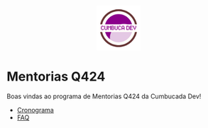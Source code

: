 <div align="center">
  <picture>
    <source
      media="(prefers-color-scheme: dark)"
      srcset="https://github.com/cumbucadev/design/raw/main/images/logo-dark-transparent.png"
    >
    <img
      alt="Logo do Cumbuca Dev"
      src="https://github.com/cumbucadev/design/raw/main/images/logo-light-transparent.png"
      width="20%"
    >
  </picture>
</div>

# Mentorias Q424

Boas vindas ao programa de Mentorias Q424 da Cumbucada Dev!

- [Cronograma](/mentoria/programas/2024/Q4/cronograma.md)
- [FAQ](/mentoria/programas/2024/Q4/FAQ_Q424.md)
